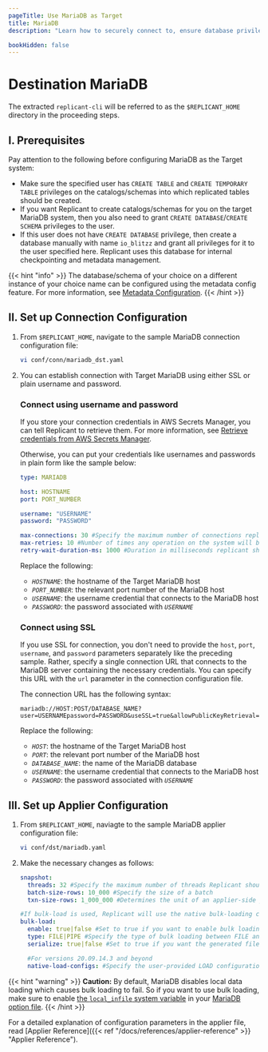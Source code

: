 ```yaml
---
pageTitle: Use MariaDB as Target
title: MariaDB
description: "Learn how to securely connect to, ensure database privileges on, and load data into MariaDB using Arcion."

bookHidden: false
---
```

# Destination MariaDB

The extracted `replicant-cli` will be referred to as the `$REPLICANT_HOME` directory in the proceeding steps.

## I. Prerequisites

Pay attention to the following before configuring MariaDB as the Target system:

- Make sure the specified user has `CREATE TABLE` and `CREATE TEMPORARY TABLE` privileges on the catalogs/schemas into which replicated tables should be created.
- If you want Replicant to create catalogs/schemas for you on the target MariaDB system, then you also need to grant `CREATE DATABASE`/`CREATE SCHEMA` privileges to the user.
- If this user does not have `CREATE DATABASE` privilege, then create a database manually with name `io_blitzz` and grant all privileges for it to the user specified here. Replicant uses this database for internal checkpointing and metadata management.  

{{< hint "info" >}}
The database/schema of your choice on a different instance of your choice name can be configured using the metadata config feature. For more information, see [Metadata Configuration](/docs/references/metadata-reference).
{{< /hint >}}


## II. Set up Connection Configuration

1. From `$REPLICANT_HOME`, navigate to the sample MariaDB connection configuration file:
    ```BASH
    vi conf/conn/mariadb_dst.yaml
    ```
2. You can establish connection with Target MariaDB using either SSL or plain username and password.

    ### Connect using username and password
    If you store your connection credentials in AWS Secrets Manager, you can tell Replicant to retrieve them. For more information, see [Retrieve credentials from AWS Secrets Manager](/docs/references/secrets-manager). 
        
    Otherwise, you can put your credentials like usernames and passwords in plain form like the sample below:
    ```YAML
    type: MARIADB

    host: HOSTNAME
    port: PORT_NUMBER
    
    username: "USERNAME"
    password: "PASSWORD" 

    max-connections: 30 #Specify the maximum number of connections replicant can open in MariaDB
    max-retries: 10 #Number of times any operation on the system will be re-attempted on failures.
    retry-wait-duration-ms: 1000 #Duration in milliseconds replicant should wait before performing then next retry of a failed operation
    ```
    Replace the following:
    - *`HOSTNAME`*: the hostname of the Target MariaDB host
    - *`PORT_NUMBER`*: the relevant port number of the MariaDB host
    - *`USERNAME`*: the username credential that connects to the MariaDB host
    - *`PASSWORD`*: the password associated with *`USERNAME`*

    ### Connect using SSL
    If you use SSL for connection, you don't need to provide the `host`, `port`, `username`, and `password` parameters separately like the preceding sample. Rather, specify a single connection URL that connects to the MariaDB server containing the necessary credentials. You can specify this URL with the `url` parameter in the connection configuration file.

    The connection URL has the following syntax:

    ```
    mariadb://HOST:POST/DATABASE_NAME?user=USERNAMEpassword=PASSWORD&useSSL=true&allowPublicKeyRetrieval=true"
    ```

    Replace the following:
    - *`HOST`*: the hostname of the Target MariaDB host
    - *`PORT`*: the relevant port number of the MariaDB host
    - *`DATABASE_NAME`*: the name of the MariaDB database
    - *`USERNAME`*: the username credential that connects to the MariaDB host
    - *`PASSWORD`*: the password associated with *`USERNAME`*

## III. Set up Applier Configuration

1. From `$REPLICANT_HOME`, naviagte to the sample MariaDB applier configuration file:
    ```BASH
    vi conf/dst/mariadb.yaml    
    ```
2. Make the necessary changes as follows:

    ```YAML
    snapshot:
      threads: 32 #Specify the maximum number of threads Replicant should use for writing to the target
      batch-size-rows: 10_000 #Specify the size of a batch
      txn-size-rows: 1_000_000 #Determines the unit of an applier-side job

    #If bulk-load is used, Replicant will use the native bulk-loading capabilities of the target database
    bulk-load:
      enable: true|false #Set to true if you want to enable bulk loading
      type: FILE|PIPE #Specify the type of bulk loading between FILE and PIPE
      serialize: true|false #Set to true if you want the generated files to be applied in serial/parallel fashion

      #For versions 20.09.14.3 and beyond
      native-load-configs: #Specify the user-provided LOAD configuration string which will be appended to the s3 specific LOAD SQL command
    ```
{{< hint "warning" >}}
**Caution:** By default, MariaDB disables local data loading which causes bulk loading to fail. So if you want to use bulk loading, make sure to enable [the `local_infile` system variable](https://mariadb.com/docs/server/ref/mdb/system-variables/local_infile/) in your [MariaDB option file](https://mariadb.com/kb/en/configuring-mariadb-with-option-files/).
{{< /hint >}}

For a detailed explanation of configuration parameters in the applier file, read [Applier Reference]({{< ref "/docs/references/applier-reference" >}} "Applier Reference").